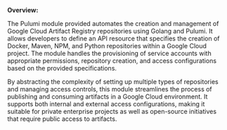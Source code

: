 **Overview:**

The Pulumi module provided automates the creation and management of Google Cloud Artifact Registry repositories using
Golang and Pulumi. It allows developers to define an API resource that specifies the creation of Docker, Maven, NPM, and
Python repositories within a Google Cloud project. The module handles the provisioning of service accounts with
appropriate permissions, repository creation, and access configurations based on the provided specifications.

By abstracting the complexity of setting up multiple types of repositories and managing access controls, this module
streamlines the process of publishing and consuming artifacts in a Google Cloud environment. It supports both internal
and external access configurations, making it suitable for private enterprise projects as well as open-source
initiatives that require public access to artifacts.
